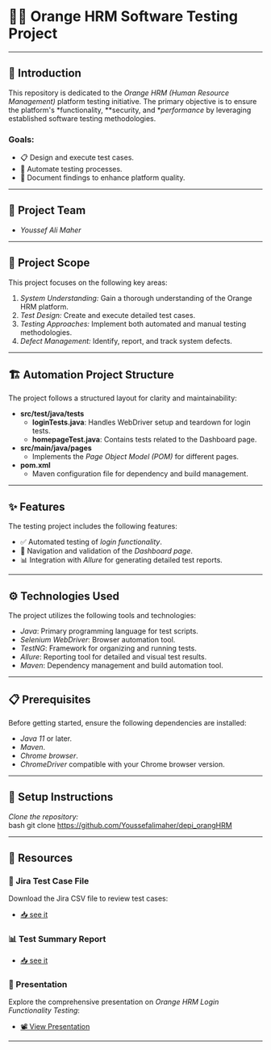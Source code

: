 # 🧑‍💻 Orange HRM Software Testing Project

---

## 📘 Introduction
This repository is dedicated to the *Orange HRM (Human Resource Management)* platform testing initiative. The primary objective is to ensure the platform's *functionality, **security, and **performance* by leveraging established software testing methodologies.

### Goals:
- 📋 Design and execute test cases.
- 🤖 Automate testing processes.
- 📝 Document findings to enhance platform quality.

---

## 👥 Project Team
- *Youssef Ali Maher*

---

## 🎯 Project Scope
This project focuses on the following key areas:
1. *System Understanding:* Gain a thorough understanding of the Orange HRM platform.
2. *Test Design:* Create and execute detailed test cases.
3. *Testing Approaches:* Implement both automated and manual testing methodologies.
4. *Defect Management:* Identify, report, and track system defects.

---

## 🏗 Automation Project Structure
The project follows a structured layout for clarity and maintainability:

- **src/test/java/tests**  
  - **loginTests.java**: Handles WebDriver setup and teardown for login tests.  
  - **homepageTest.java**: Contains tests related to the Dashboard page.  
- **src/main/java/pages**  
  - Implements the *Page Object Model (POM)* for different pages.  
- **pom.xml**  
  - Maven configuration file for dependency and build management.

---

## ✨ Features
The testing project includes the following features:
- ✅ Automated testing of *login functionality*.
- 🧭 Navigation and validation of the *Dashboard page*.
- 📊 Integration with *Allure* for generating detailed test reports.

---

## ⚙ Technologies Used
The project utilizes the following tools and technologies:
- *Java*: Primary programming language for test scripts.
- *Selenium WebDriver*: Browser automation tool.
- *TestNG*: Framework for organizing and running tests.
- *Allure*: Reporting tool for detailed and visual test results.
- *Maven*: Dependency management and build automation tool.

---

## 📋 Prerequisites
Before getting started, ensure the following dependencies are installed:
- *Java 11* or later.
- *Maven*.
- *Chrome browser*.
- *ChromeDriver* compatible with your Chrome browser version.

---

## 🚀 Setup Instructions

 *Clone the repository:*  
   bash
   git clone https://github.com/Youssefalimaher/depi_orangHRM
   


---

## 📂 Resources
### 📄 Jira Test Case File
Download the Jira CSV file to review test cases:  
- [📥 see it](https://github.com/Youssefalimaher/depi_orangHRM_automationTesting/blob/master/orangHRM_manualTesting.pdf)

### 📊 Test Summary Report
- [📥 see it](https://github.com/Youssefalimaher/depi_orangHRM_automationTesting/blob/master/Login_Test_Summary_Report.pdf)

### 🎥 Presentation
Explore the comprehensive presentation on *Orange HRM Login Functionality Testing*:  
- [📽 View Presentation](https://gamma.app/docs/OrangeHRM-Login-Functionality-Testing-nr4m1ydgvjghm3e?mode=present#card-j7c9up2invl1f9b)

---

